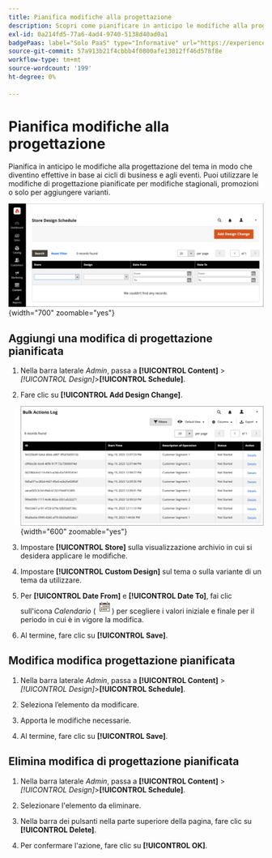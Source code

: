 ```yaml
---
title: Pianifica modifiche alla progettazione
description: Scopri come pianificare in anticipo le modifiche alla progettazione del tema
exl-id: 0a214fd5-77a6-4ad4-9740-5138d40ad0a1
badgePaas: label="Solo PaaS" type="Informative" url="https://experienceleague.adobe.com/en/docs/commerce/user-guides/product-solutions" tooltip="Applicabile solo ai progetti Adobe Commerce on Cloud (infrastruttura PaaS gestita da Adobe) e ai progetti on-premise."
source-git-commit: 57a913b21f4cbbb4f0800afe13012ff46d578f8e
workflow-type: tm+mt
source-wordcount: '199'
ht-degree: 0%

---
```


# Pianifica modifiche alla progettazione

Pianifica in anticipo le modifiche alla progettazione del tema in modo che diventino effettive in base ai cicli di business e agli eventi. Puoi utilizzare le modifiche di progettazione pianificate per modifiche stagionali, promozioni o solo per aggiungere varianti.

![Modifiche progettuali pianificate](./assets/design-schedule.png){width="700" zoomable="yes"}

## Aggiungi una modifica di progettazione pianificata

1. Nella barra laterale _Admin_, passa a **[!UICONTROL Content]** > _[!UICONTROL Design]_>**[!UICONTROL Schedule]**.

1. Fare clic su **[!UICONTROL Add Design Change]**.

   ![Impostazioni di modifica della struttura del nuovo archivio](./assets/design-schedule-change-new.png){width="600" zoomable="yes"}

1. Impostare **[!UICONTROL Store]** sulla visualizzazione archivio in cui si desidera applicare le modifiche.

1. Impostare **[!UICONTROL Custom Design]** sul tema o sulla variante di un tema da utilizzare.

1. Per **[!UICONTROL Date From]** e **[!UICONTROL Date To]**, fai clic sull&#39;icona _Calendario_ (![Icona Calendario](../assets/icon-calendar.png)) per scegliere i valori iniziale e finale per il periodo in cui è in vigore la modifica.

1. Al termine, fare clic su **[!UICONTROL Save]**.

## Modifica modifica progettazione pianificata

1. Nella barra laterale _Admin_, passa a **[!UICONTROL Content]** > _[!UICONTROL Design]_>**[!UICONTROL Schedule]**.

1. Seleziona l’elemento da modificare.

1. Apporta le modifiche necessarie.

1. Al termine, fare clic su **[!UICONTROL Save]**.

## Elimina modifica di progettazione pianificata

1. Nella barra laterale _Admin_, passa a **[!UICONTROL Content]** > _[!UICONTROL Design]_>**[!UICONTROL Schedule]**.

1. Selezionare l&#39;elemento da eliminare.

1. Nella barra dei pulsanti nella parte superiore della pagina, fare clic su **[!UICONTROL Delete]**.

1. Per confermare l&#39;azione, fare clic su **[!UICONTROL OK]**.
